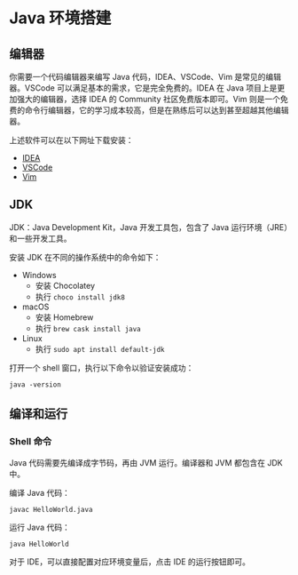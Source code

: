 # Java 环境搭建

## 编辑器

你需要一个代码编辑器来编写 Java 代码，IDEA、VSCode、Vim 是常见的编辑器。VSCode 可以满足基本的需求，它是完全免费的。IDEA 在 Java 项目上是更加强大的编辑器，选择 IDEA 的 Community 社区免费版本即可。Vim 则是一个免费的命令行编辑器，它的学习成本较高，但是在熟练后可以达到甚至超越其他编辑器。

上述软件可以在以下网址下载安装：
- [IDEA](https://www.jetbrains.com/idea/download/)
- [VSCode](https://code.visualstudio.com/download)
- [Vim](https://www.vim.org/download.php)

## JDK

JDK：Java Development Kit，Java 开发工具包，包含了 Java 运行环境（JRE）和一些开发工具。

安装 JDK 在不同的操作系统中的命令如下：
- Windows
  - 安装 Chocolatey
  - 执行 `choco install jdk8`
- macOS
  - 安装 Homebrew
  - 执行 `brew cask install java`
- Linux
  - 执行 `sudo apt install default-jdk`

打开一个 shell 窗口，执行以下命令以验证安装成功：

```shell
java -version
```

## 编译和运行

### Shell 命令

Java 代码需要先编译成字节码，再由 JVM 运行。编译器和 JVM 都包含在 JDK 中。

编译 Java 代码：

```shell
javac HelloWorld.java
```

运行 Java 代码：

```shell
java HelloWorld
```

对于 IDE，可以直接配置对应环境变量后，点击 IDE 的运行按钮即可。
